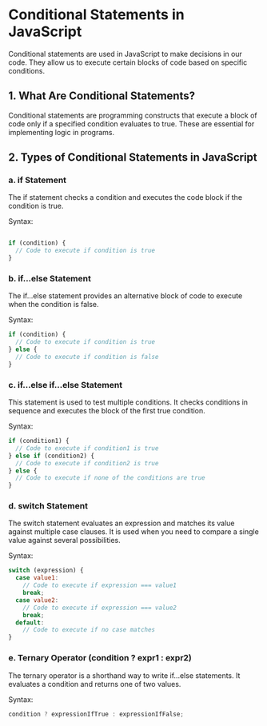 # Conditional Statements in JavaScript

Conditional statements are used in JavaScript to make decisions in our code. They allow us to execute certain blocks of code based on specific conditions.

## 1. What Are Conditional Statements?

Conditional statements are programming constructs that execute a block of code only if a specified condition evaluates to true. These are essential for implementing logic in programs.

## 2. Types of Conditional Statements in JavaScript

### a. if Statement

The if statement checks a condition and executes the code block if the condition is true.

Syntax:

```javascript

if (condition) {
  // Code to execute if condition is true
}

```
### b. if...else Statement

The if...else statement provides an alternative block of code to execute when the condition is false.

Syntax:

```javascript
if (condition) {
  // Code to execute if condition is true
} else {
  // Code to execute if condition is false
}
```

### c. if...else if...else Statement

This statement is used to test multiple conditions. It checks conditions in sequence and executes the block of the first true condition.

Syntax:

```javascript
if (condition1) {
  // Code to execute if condition1 is true
} else if (condition2) {
  // Code to execute if condition2 is true
} else {
  // Code to execute if none of the conditions are true
}
```

### d. switch Statement

The switch statement evaluates an expression and matches its value against multiple case clauses. It is used when you need to compare a single value against several possibilities.

Syntax:

```javascript
switch (expression) {
  case value1:
    // Code to execute if expression === value1
    break;
  case value2:
    // Code to execute if expression === value2
    break;
  default:
    // Code to execute if no case matches
}
```

### e. Ternary Operator (condition ? expr1 : expr2)

The ternary operator is a shorthand way to write if...else statements. It evaluates a condition and returns one of two values.

Syntax:

```javascript
condition ? expressionIfTrue : expressionIfFalse;

```

